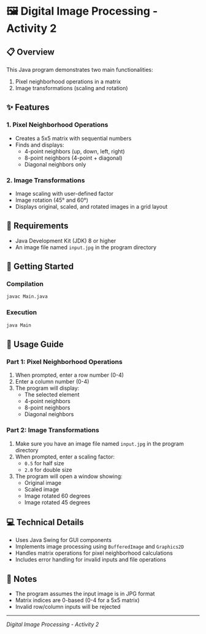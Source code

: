 # 🖼️ Digital Image Processing - Activity 2

## 📋 Overview
This Java program demonstrates two main functionalities:
1. Pixel neighborhood operations in a matrix
2. Image transformations (scaling and rotation)

## ✨ Features

### 1. Pixel Neighborhood Operations
- Creates a 5x5 matrix with sequential numbers
- Finds and displays:
  - 4-point neighbors (up, down, left, right)
  - 8-point neighbors (4-point + diagonal)
  - Diagonal neighbors only

### 2. Image Transformations
- Image scaling with user-defined factor
- Image rotation (45° and 60°)
- Displays original, scaled, and rotated images in a grid layout

## 🔧 Requirements
- Java Development Kit (JDK) 8 or higher
- An image file named `input.jpg` in the program directory

## 🚀 Getting Started

### Compilation
```bash
javac Main.java
```

### Execution
```bash
java Main
```

## 📖 Usage Guide

### Part 1: Pixel Neighborhood Operations
1. When prompted, enter a row number (0-4)
2. Enter a column number (0-4)
3. The program will display:
   - The selected element
   - 4-point neighbors
   - 8-point neighbors
   - Diagonal neighbors

### Part 2: Image Transformations
1. Make sure you have an image file named `input.jpg` in the program directory
2. When prompted, enter a scaling factor:
   - `0.5` for half size
   - `2.0` for double size
3. The program will open a window showing:
   - Original image
   - Scaled image
   - Image rotated 60 degrees
   - Image rotated 45 degrees

## 💻 Technical Details
- Uses Java Swing for GUI components
- Implements image processing using `BufferedImage` and `Graphics2D`
- Handles matrix operations for pixel neighborhood calculations
- Includes error handling for invalid inputs and file operations

## 📝 Notes
- The program assumes the input image is in JPG format
- Matrix indices are 0-based (0-4 for a 5x5 matrix)
- Invalid row/column inputs will be rejected

---
*Digital Image Processing - Activity 2*
